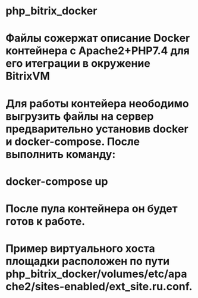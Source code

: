 # php_bitrix_docker
# Файлы сожержат описание Docker контейнера c Apache2+PHP7.4 для его итеграции в окружение BitrixVM
# Для работы контейера неободимо выгрузить файлы на сервер предварительно установив docker и docker-compose. После выполнить команду:
# docker-compose up 
# После пула контейнера он будет готов к работе.
# Пример виртуального хоста площадки расположен по пути php_bitrix_docker/volumes/etc/apache2/sites-enabled/ext_site.ru.conf.
